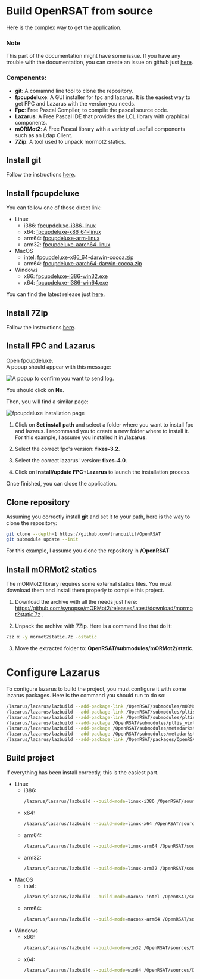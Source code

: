 # Build OpenRSAT from source

Here is the complex way to get the application.

### Note
This part of the documentation might have some issue.
If you have any trouble with the documentation, you can create an issue on github just [here](https://github.com/tranquilit/OpenRSAT/issues/new).

### Components:
- **git**: A comamnd line tool to clone the repository.
- **fpcupdeluxe**: A GUI installer for fpc and lazarus. It is the easiest way to get FPC and Lazarus with the version you needs.
- **Fpc**: Free Pascal Compiler, to compile the pascal source code.
- **Lazarus**: A Free Pascal IDE that provides the LCL library with graphical components.
- **mORMot2**: A Free Pascal library with a variety of usefull components such as an Ldap Client.
- **7Zip**: A tool used to unpack mormot2 statics.

## Install git

Follow the instructions [here](https://git-scm.com/install).

## Install fpcupdeluxe
You can follow one of those direct link:

- Linux
    - i386: [fpcupdeluxe-i386-linux](https://github.com/LongDirtyAnimAlf/fpcupdeluxe/releases/latest/download/fpcupdeluxe-i386-linux)
    - x64: [fpcupdeluxe-x86_64-linux](https://github.com/LongDirtyAnimAlf/fpcupdeluxe/releases/latest/download/fpcupdeluxe-x86_64-linux)
    - arm64: [fpcupdeluxe-arm-linux](https://github.com/LongDirtyAnimAlf/fpcupdeluxe/releases/latest/download/fpcupdeluxe-arm-linux)
    - arm32: [fpcupdeluxe-aarch64-linux](https://github.com/LongDirtyAnimAlf/fpcupdeluxe/releases/latest/download/fpcupdeluxe-aarch64-linux)
- MacOS
    - intel: [fpcupdeluxe-x86_64-darwin-cocoa.zip](https://github.com/LongDirtyAnimAlf/fpcupdeluxe/releases/latest/download/fpcupdeluxe-x86_64-darwin-cocoa.zip)
    - arm64: [fpcupdeluxe-aarch64-darwin-cocoa.zip](https://github.com/LongDirtyAnimAlf/fpcupdeluxe/releases/latest/download/fpcupdeluxe-aarch64-darwin-cocoa.zip)
- Windows
    - x86: [fpcupdeluxe-i386-win32.exe](https://github.com/LongDirtyAnimAlf/fpcupdeluxe/releases/latest/download/fpcupdeluxe-i386-win32.exe)
    - x64: [fpcupdeluxe-i386-win64.exe](https://github.com/LongDirtyAnimAlf/fpcupdeluxe/releases/latest/download/fpcupdeluxe-x86_64-win64.exe)

You can find the latest release just [here](https://github.com/LongDirtyAnimAlf/fpcupdeluxe/releases/latest/).

## Install 7Zip

Follow the instructions [here](https://7-zip.org/download.html).

## Install FPC and Lazarus

Open fpcupdeluxe. \
A popup should appear with this message:

![A popup to confirm you want to send log.](./assets/Screenshots/fpcupdeluxe-logs-confirmation.png)

You should click on **No**.

Then, you will find a similar page:

![fpcupdeluxe installation page](./assets/Screenshots/fpcupdeluxe-installation-page.png)

1. Click on **Set install path** and select a folder where you want to install fpc and lazarus. I recommand you to create a new folder where to install it. For this example, I assume you installed it in **/lazarus**.

2. Select the correct fpc's version: **fixes-3.2**.

3. Select the correct lazarus' version: **fixes-4.0**.

4. Click on **Install/update FPC+Lazarus** to launch the installation process.

Once finished, you can close the application.

## Clone repository

Assuming you correctly install **git** and set it to your path, here is the way to clone the repository:

```bash
git clone --depth=1 https://github.com/tranquilit/OpenRSAT
git submodule update --init
```

For this example, I assume you clone the repository in **/OpenRSAT**

## Install mORMot2 statics

The mORMot2 library requires some external statics files. You must download them and install them properly to compile this project.

1. Download the archive with all the needs just here: https://github.com/synopse/mORMot2/releases/latest/download/mormot2static.7z .

2. Unpack the archive with 7Zip. Here is a command line that do it:

```bash
7zz x -y mormot2static.7z -ostatic
```

3. Move the extracted folder to: **OpenRSAT/submodules/mORMot2/static**.

# Configure Lazarus

To configure lazarus to build the project, you must configure it with some lazarus packages. Here is the command you should run to do so:

```bash
/lazarus/lazarus/lazbuild --add-package-link /OpenRSAT/submodules/mORMot2/packages/lazarus/mormot2.lpk
/lazarus/lazarus/lazbuild --add-package-link /OpenRSAT/submodules/pltis_uicomponents/pack/pltis_uicomponents.lpk
/lazarus/lazarus/lazbuild --add-package-link /OpenRSAT/submodules/pltis_utils/pltis_utils.lpk
/lazarus/lazarus/lazbuild --add-package /OpenRSAT/submodules/pltis_virtualtrees/virtualtreeview_package.lpk
/lazarus/lazarus/lazbuild --add-package /OpenRSAT/submodules/metadarkstyle/metadarkstyle.lpk
/lazarus/lazarus/lazbuild --add-package /OpenRSAT/submodules/metadarkstyle/metadarkstyledsgn.lpk
/lazarus/lazarus/lazbuild --add-package-link /OpenRSAT/packages/OpenRSATCore/OpenRSATCore.lpk
```

## Build project

If everything has been install correctly, this is the easiest part.

- Linux
    - i386: 
        ```bash
        /lazarus/lazarus/lazbuild --build-mode=linux-i386 /OpenRSAT/sources/OpenRSAT.lpi
        ```
    - x64:
        ```bash
        /lazarus/lazarus/lazbuild --build-mode=linux-x64 /OpenRSAT/sources/OpenRSAT.lpi
        ```
    - arm64:
        ```bash
        /lazarus/lazarus/lazbuild --build-mode=linux-arm64 /OpenRSAT/sources/OpenRSAT.lpi
        ```
    - arm32:
        ```bash
        /lazarus/lazarus/lazbuild --build-mode=linux-arm32 /OpenRSAT/sources/OpenRSAT.lpi
        ```
- MacOS
    - intel:
        ```bash
        /lazarus/lazarus/lazbuild --build-mode=macosx-intel /OpenRSAT/sources/OpenRSAT.lpi
        ```
    - arm64:
        ```bash
        /lazarus/lazarus/lazbuild --build-mode=macosx-arm64 /OpenRSAT/sources/OpenRSAT.lpi
        ```
- Windows
    - x86: 
        ```bash
        /lazarus/lazarus/lazbuild --build-mode=win32 /OpenRSAT/sources/OpenRSAT.lpi
        ```
    - x64:
        ```bash
        /lazarus/lazarus/lazbuild --build-mode=win64 /OpenRSAT/sources/OpenRSAT.lpi
        ```

